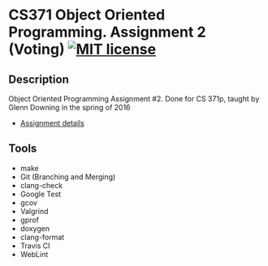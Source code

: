 # CS371 Object Oriented Programming. Assignment 2 (Voting) [![MIT license](https://img.shields.io/badge/license-MIT-lightgrey.svg)](https://https://raw.githubusercontent.com/qirh/CS371-assignment2/master/LICENSE)

## Description
Object Oriented Programming Assignment #2. Done for CS 371p, taught by Glenn Downing in the spring of 2016

* [Assignment details](https://www.cs.utexas.edu/users/downing/cs371p/projects/Voting.html)



## Tools
* make
* Git (Branching and Merging)
* clang-check
* Google Test
* gcov
* Valgrind
* gprof
* doxygen
* clang-format
* Travis CI
* WebLint
